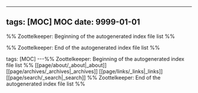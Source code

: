 ---

## tags: [MOC] MOC date: 9999-01-01



%% Zoottelkeeper: Beginning of the autogenerated index file list %%

%% Zoottelkeeper: End of the autogenerated index file list %%


tags: [MOC]
---%% Zoottelkeeper: Beginning of the autogenerated index file list  %%
 [[page/about/_about|_about]]
 [[page/archives/_archives|_archives]]
 [[page/links/_links|_links]]
 [[page/search/_search|_search]]
%% Zoottelkeeper: End of the autogenerated index file list  %%
